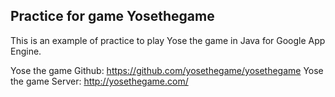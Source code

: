 ## Practice for game Yosethegame

This is an example of practice to play Yose the game in Java for Google App Engine. 

Yose the game Github: https://github.com/yosethegame/yosethegame
Yose the game Server: http://yosethegame.com/

	